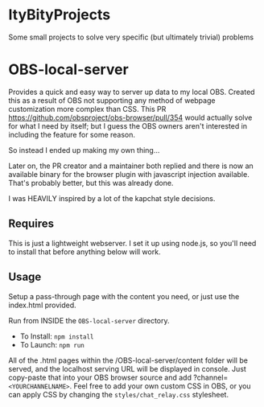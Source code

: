 # ItyBityProjects

Some small projects to solve very specific (but ultimately trivial) problems

# OBS-local-server

Provides a quick and easy way to server up data to my local OBS. Created this as a result of OBS not supporting any method of webpage customization more complex than CSS. This PR https://github.com/obsproject/obs-browser/pull/354 would actually solve for what I need by itself; but I guess the OBS owners aren't interested in including the feature for some reason.

So instead I ended up making my own thing... 

Later on, the PR creator and a maintainer both replied and there is now an available binary for the browser plugin with javascript injection available. That's probably better, but this was already done.

I was HEAVILY inspired by a lot of the kapchat style decisions.

## Requires

This is just a lightweight webserver. I set it up using node.js, so you'll need to install that before anything below will work.

## Usage

Setup a pass-through page with the content you need, or just use the index.html provided.

Run from INSIDE the `OBS-local-server` directory.
- To Install: `npm install`
- To Launch: `npm run`

All of the .html pages within the /OBS-local-server/content folder will be served, and the localhost serving URL will be displayed in console. Just copy-paste that into your OBS browser source and add ?channel=`<YOURCHANNELNAME>`. Feel free to add your own custom CSS in OBS, or you can apply CSS by changing the `styles/chat_relay.css` stylesheet.